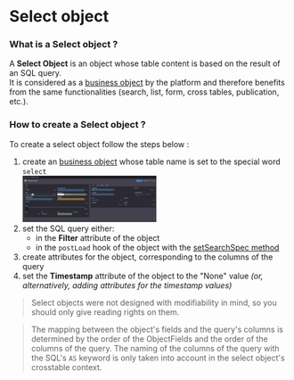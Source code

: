 Select object
====================

### What is a Select object ?

A **Select Object** is an object whose table content is based on the result of an SQL query.  
It is considered as a [business object](/lesson/docs/platform/businessobjects/business-objects) by the platform and therefore benefits from the same functionalities (search, list, form, cross tables, publication, etc.). 

### How to create a Select object ?

To create a select object follow the steps below :
1. create an [business object](/lesson/tutorial/getting-started/object) whose table name is set to the special word `select`  
   <img src="select.png" alt="select object" width="50%"/>
2. set the SQL query either:
   - in the **Filter** attribute of the object
   - in the `postLoad` hook of the object with the [setSearchSpec method](https://platform.simplicite.io/current/javadoc/com/simplicite/util/ObjectCore.html#setSearchSpec(java.lang.String))
3. create attributes for the object, corresponding to the columns of the query
4. set the **Timestamp** attribute of the object to the "None" value *(or, alternatively, adding attributes for the timestamp values)*

> Select objects were not designed with modifiability in mind, so you should only give reading rights on them.

> The mapping between the object's fields and the query's columns is determined by the order of the ObjectFields and the order of the columns of the query. 
> The naming of the columns of the query with the SQL's `AS` keyword is only taken into account in the select object's crosstable context.


